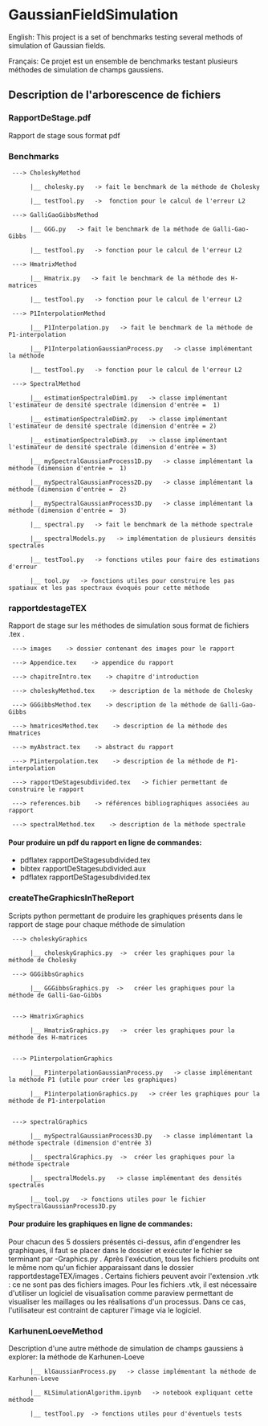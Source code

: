 # GaussianFieldSimulation

English: This project is a set of benchmarks testing several methods of simulation of Gaussian fields.

Français: Ce projet est un ensemble de benchmarks testant plusieurs méthodes de simulation de champs gaussiens.

## Description de l'arborescence de fichiers

### RapportDeStage.pdf

Rapport de stage sous format pdf

### Benchmarks

     ---> CholeskyMethod
     
          |__ cholesky.py   -> fait le benchmark de la méthode de Cholesky
          
          |__ testTool.py   ->  fonction pour le calcul de l'erreur L2
          
     ---> GalliGaoGibbsMethod
     
          |__ GGG.py   -> fait le benchmark de la méthode de Galli-Gao-Gibbs  
          
          |__ testTool.py   -> fonction pour le calcul de l'erreur L2
          
     ---> HmatrixMethod
     
          |__ Hmatrix.py   -> fait le benchmark de la méthode des H-matrices
          
          |__ testTool.py   -> fonction pour le calcul de l'erreur L2
          
     ---> P1InterpolationMethod
     
          |__ P1Interpolation.py   -> fait le benchmark de la méthode de P1-interpolation
          
          |__ P1InterpolationGaussianProcess.py   -> classe implémentant la méthode
          
          |__ testTool.py   -> fonction pour le calcul de l'erreur L2
          
     ---> SpectralMethod
     
          |__ estimationSpectraleDim1.py   -> classe implémentant l'estimateur de densité spectrale (dimension d'entrée =  1)
          
          |__ estimationSpectraleDim2.py   -> classe implémentant l'estimateur de densité spectrale (dimension d'entrée = 2)
          
          |__ estimationSpectraleDim3.py   -> classe implémentant l'estimateur de densité spectrale (dimension d'entrée = 3)
          
          |__ mySpectralGaussianProcess1D.py   -> classe implémentant la méthode (dimension d'entrée =  1)
          
          |__ mySpectralGaussianProcess2D.py   -> classe implémentant la méthode (dimension d'entrée =  2)
          
          |__ mySpectralGaussianProcess3D.py   -> classe implémentant la méthode (dimension d'entrée =  3)
          
          |__ spectral.py   -> fait le benchmark de la méthode spectrale
          
          |__ spectralModels.py   -> implémentation de plusieurs densités spectrales
          
          |__ testTool.py   -> fonctions utiles pour faire des estimations d'erreur
          
          |__ tool.py   -> fonctions utiles pour construire les pas spatiaux et les pas spectraux évoqués pour cette méthode



 ### rapportdestageTEX  
 
 Rapport de stage sur les méthodes de simulation sous format de fichiers .tex .


     ---> images    -> dossier contenant des images pour le rapport

     ---> Appendice.tex    -> appendice du rapport

     ---> chapitreIntro.tex    -> chapitre d'introduction

     ---> choleskyMethod.tex    -> description de la méthode de Cholesky

     ---> GGGibbsMethod.tex    -> description de la méthode de Galli-Gao-Gibbs

     ---> hmatricesMethod.tex    -> description de la méthode des Hmatrices

     ---> myAbstract.tex    -> abstract du rapport

     ---> P1interpolation.tex    -> description de la méthode de P1-interpolation

     ---> rapportDeStagesubdivided.tex   -> fichier permettant de construire le rapport 

     ---> references.bib    -> références bibliographiques associées au rapport

     ---> spectralMethod.tex    -> description de la méthode spectrale
     

#### Pour produire un pdf du rapport en ligne de commandes:
 - pdflatex rapportDeStagesubdivided.tex
 - bibtex rapportDeStagesubdivided.aux
 - pdflatex rapportDeStagesubdivided.tex


### createTheGraphicsInTheReport

Scripts python permettant de produire les graphiques présents dans le rapport de stage pour chaque méthode de simulation

     ---> choleskyGraphics
     
          |__ choleskyGraphics.py  ->  créer les graphiques pour la méthode de Cholesky  
          
     ---> GGGibbsGraphics
     
          |__ GGGibbsGraphics.py  ->   créer les graphiques pour la méthode de Galli-Gao-Gibbs
          
          
     ---> HmatrixGraphics
     
          |__ HmatrixGraphics.py   ->  créer les graphiques pour la méthode des H-matrices
          
          
     ---> P1interpolationGraphics
     
          |__ P1interpolationGaussianProcess.py   -> classe implémentant la méthode P1 (utile pour créer les graphiques)
          
          |__ P1interpolationGraphics.py   -> créer les graphiques pour la méthode de P1-interpolation
          
          
     ---> spectralGraphics
     
          |__ mySpectralGaussianProcess3D.py   -> classe implémentant la méthode spectrale (dimension d'entrée 3)
          
          |__ spectralGraphics.py  ->  créer les graphiques pour la méthode spectrale
          
          |__ spectralModels.py   -> classe implémentant des densités spectrales

          |__ tool.py   -> fonctions utiles pour le fichier mySpectralGaussianProcess3D.py


#### Pour produire les graphiques en ligne de commandes:

Pour chacun des 5 dossiers présentés ci-dessus, afin d'engendrer les graphiques, il faut se placer dans le dossier
et exécuter le fichier se terminant par -Graphics.py . Après l'exécution, tous les fichiers produits ont le
même nom qu'un fichier apparaissant dans le dossier rapportdestageTEX/images . Certains fichiers peuvent
avoir l'extension .vtk : ce ne sont pas des fichiers images. Pour les fichiers .vtk, il est nécessaire d'utiliser 
un logiciel de visualisation comme paraview permettant de visualiser les maillages ou les réalisations d'un processus.
Dans ce cas, l'utilisateur est contraint de capturer l'image via le logiciel.


### KarhunenLoeveMethod

Description d'une autre méthode de simulation de champs gaussiens à explorer: la méthode de Karhunen-Loeve

          |__ klGaussianProcess.py   -> classe implémentant la méthode de Karhunen-Loeve 
          
          |__ KLSimulationAlgorithm.ipynb   -> notebook expliquant cette méthode
       
          |__ testTool.py  -> fonctions utiles pour d'éventuels tests
          

